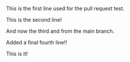 This is the first line used for the pull request test.

This is the second line!

And now the third and from the main branch.

Added a final fourth line!!

This is it!
